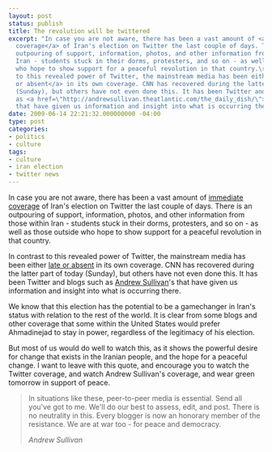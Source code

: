 ```yaml
---
layout: post
status: publish
title: The revolution will be twittered
excerpt: "In case you are not aware, there has been a vast amount of <a href=\"http://search.twitter.com/search?q=%23iranelection\">immediate
  coverage</a> of Iran's election on Twitter the last couple of days. There is an
  outpouring of support, information, photos, and other information from those within
  Iran - students stuck in their dorms, protesters, and so on - as well as those outside
  who hope to show support for a peaceful revolution in that country.\r\n\r\nIn contrast
  to this revealed power of Twitter, the mainstream media has been either <a href=\"http://www.nytimes.com/2009/06/15/business/media/15cable.html?_r=1\">late
  or absent</a> in its own coverage. CNN has recovered during the latter part of today
  (Sunday), but others have not even done this. It has been Twitter and blogs such
  as <a href=\"http://andrewsullivan.theatlantic.com/the_daily_dish/\">Andrew Sullivan</a>'s
  that have given us information and insight into what is occurring there."
date: 2009-06-14 22:21:32.000000000 -04:00
type: post
categories:
- politics
- culture
tags:
- culture
- iran election
- twitter news
---
```

In case you are not aware, there has been a vast amount of <a href="http://search.twitter.com/search?q=%23iranelection">immediate coverage</a> of Iran's election on Twitter the last couple of days. There is an outpouring of support, information, photos, and other information from those within Iran - students stuck in their dorms, protesters, and so on - as well as those outside who hope to show support for a peaceful revolution in that country.

In contrast to this revealed power of Twitter, the mainstream media has been either <a href="http://www.nytimes.com/2009/06/15/business/media/15cable.html?_r=1">late or absent</a> in its own coverage. CNN has recovered during the latter part of today (Sunday), but others have not even done this. It has been Twitter and blogs such as <a href="http://andrewsullivan.theatlantic.com/the_daily_dish/">Andrew Sullivan</a>'s that have given us information and insight into what is occurring there.

We know that this election has the potential to be a gamechanger in Iran's status with relation to the rest of the world. It is clear from some blogs and other coverage that some within the United States would prefer Ahmadinejad to stay in power, regardless of the legitimacy of his election.

But most of us would do well to watch this, as it shows the powerful desire for change that exists in the Iranian people, and the hope for a peaceful change. I want to leave with this quote, and encourage you to watch the Twitter coverage, and watch Andrew Sullivan's coverage, and wear green tomorrow in support of peace.

<blockquote><p>In situations like these, peer-to-peer media is essential. Send all you've got to me. We'll do our best to assess, edit, and post. There is no neutrality in this. Every blogger is now an honorary member of the resistance. We are at war too - for peace and democracy.</p><cite>Andrew Sullivan</cite></blockquote>
